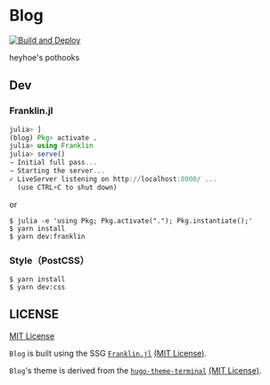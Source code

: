 # Blog
[![Build and Deploy](https://github.com/5ebec/blog/workflows/Build%20and%20Deploy/badge.svg)](https://github.com/5ebec/blog/actions?query=workflow%3A%22Build+and+Deploy%22)

heyhoe's pothooks

## Dev
### Franklin.jl
```julia
julia> ]
(blog) Pkg> activate .
julia> using Franklin
julia> serve()
→ Initial full pass...
→ Starting the server...
✓ LiveServer listening on http://localhost:8000/ ...
  (use CTRL+C to shut down)
```

or

```shell
$ julia -e 'using Pkg; Pkg.activate("."); Pkg.instantiate();'
$ yarn install
$ yarn dev:franklin
```

### Style（PostCSS）
```shell
$ yarn install
$ yarn dev:css
```

## LICENSE
[MIT License](./LICENSE)

`Blog` is built using the SSG [`Franklin.jl`](https://github.com/tlienart/Franklin.jl) [(MIT License)](https://github.com/tlienart/Franklin.jl/blob/master/LICENSE.md).

`Blog`'s theme is derived from the [`hugo-theme-terminal`](https://github.com/panr/hugo-theme-terminal/) [(MIT License)](https://github.com/panr/hugo-theme-terminal/blob/master/LICENSE.md).

